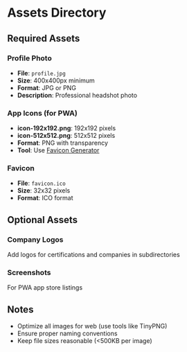 # Assets Directory

## Required Assets

### Profile Photo
- **File**: `profile.jpg`
- **Size**: 400x400px minimum
- **Format**: JPG or PNG
- **Description**: Professional headshot photo

### App Icons (for PWA)
- **icon-192x192.png**: 192x192 pixels
- **icon-512x512.png**: 512x512 pixels
- **Format**: PNG with transparency
- **Tool**: Use [Favicon Generator](https://www.favicon-generator.org/)

### Favicon
- **File**: `favicon.ico`
- **Size**: 32x32 pixels
- **Format**: ICO format

## Optional Assets

### Company Logos
Add logos for certifications and companies in subdirectories

### Screenshots
For PWA app store listings

## Notes

- Optimize all images for web (use tools like TinyPNG)
- Ensure proper naming conventions
- Keep file sizes reasonable (<500KB per image)
